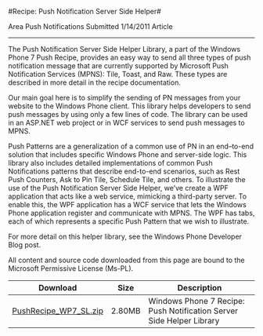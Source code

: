 #Recipe: Push Notification Server Side Helper#

Area
Push Notifications
Submitted
1/14/2011
Article

---

The Push Notification Server Side Helper Library, a part of the Windows Phone 7 Push Recipe, provides an easy way to send all three types of push notification message that are currently supported by Microsoft Push Notification Services (MPNS): Tile, Toast, and Raw. These types are described in more detail in the recipe documentation.

Our main goal here is to simplify the sending of PN messages from your website to the Windows Phone client. This library helps developers to send push messages by using only a few lines of code. The library can be used in an ASP.NET web project or in WCF services to send push messages to MPNS.

Push Patterns are a generalization of a common use of PN in an end–to-end solution that includes specific Windows Phone and server-side logic. This library also includes detailed implementations of common Push Notifications patterns that describe end-to-end scenarios, such as Rest Push Counters, Ask to Pin Tile, Schedule Tile, and others. To illustrate the use of the Push Notification Server Side Helper, we’ve create a WPF application that acts like a web service, mimicking a third-party server. To enable this, the WPF application has a WCF service that lets the Windows Phone application register and communicate with MPNS. The WPF has tabs, each of which represents a specific Push Pattern that we wish to illustrate.

For more detail on this helper library, see the Windows Phone Developer Blog post.

All content and source code downloaded from this page are bound to the Microsoft Permissive License (Ms-PL).


Download | Size | Description
---|---|---|
[PushRecipe_WP7_SL.zip](https://github.com/kniEngine/XNAGameStudio/blob/main/Samples/PushRecipe_WP7_SL.zip?raw=true) | 2.80MB | Windows Phone 7 Recipe: Push Notification Server Side Helper Library 
